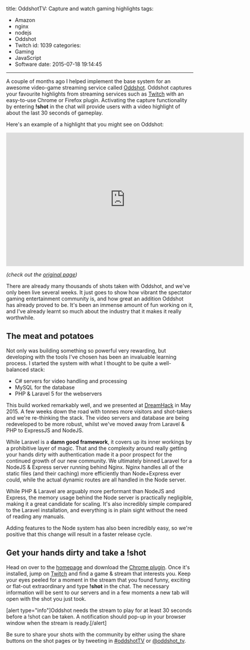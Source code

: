 title: OddshotTV: Capture and watch gaming highlights
tags:
  - Amazon
  - nginx
  - nodejs
  - Oddshot
  - Twitch
id: 1039
categories:
  - Gaming
  - JavaScript
  - Software
date: 2015-07-18 19:14:45
---

A couple of months ago I helped implement the base system for an awesome video-game streaming service called [Oddshot](http://oddshot.tv/). Oddshot captures your favourite highlights from streaming services such as [Twitch](http://www.twitch.tv/) with an easy-to-use Chrome or Firefox plugin. Activating the capture functionality by entering **!shot** in the chat will provide users with a video highlight of about the last 30 seconds of gameplay.

Here's an example of a highlight that you might see on Oddshot:

<iframe src="http://oddshot.tv/shot/LIRIK_589_201507102303143797/embed" width="640" height="360" frameborder="0"></iframe>

_(check out the [original page](http://oddshot.tv/shot/LIRIK_589_201507102303143797))_

There are already many thousands of shots taken with Oddshot, and we've only been live several weeks. It just goes to show how vibrant the spectator gaming entertainment community is, and how great an addition Oddshot has already proved to be. It's been an immense amount of fun working on it, and I've already learnt so much about the industry that it makes it really worthwhile.

## The meat and potatoes

Not only was building something so powerful very rewarding, but developing with the tools I've chosen has been an invaluable learning process. I started the system with what I thought to be quite a well-balanced stack:

*   C# servers for video handling and processing
*   MySQL for the database
*   PHP &amp; Laravel 5 for the webservers

This build worked remarkably well, and we presented at [DreamHack](http://www.dreamhack.se/) in May 2015\. A few weeks down the road with tonnes more visitors and shot-takers and we're re-thinking the stack. The video servers and database are being redeveloped to be more robust, whilst we've moved away from Laravel &amp; PHP to ExpressJS and NodeJS.

While Laravel is a **damn good framework**, it covers up its inner workings by a prohibitive layer of magic. That and the complexity around really getting your hands dirty with authentication made it a poor prospect for the continued growth of our new community. We ultimately binned Laravel for a NodeJS &amp; Express server running behind Nginx. Nginx handles all of the static files (and their caching) more efficiently than Node+Express ever could, while the actual dynamic routes are all handled in the Node server.

While PHP &amp; Laravel are arguably more performant than NodeJS and Express, the memory usage behind the Node server is practically negligible, making it a great candidate for scaling. It's also incredibly simple compared to the Laravel installation, and everything is in plain sight without the need of reading any manuals.

Adding features to the Node system has also been incredibly easy, so we're positive that this change will result in a faster release cycle.

## Get your hands dirty and take a !shot

Head on over to the [homepage](http://oddshot.tv/) and download the [Chrome plugin](https://chrome.google.com/webstore/detail/oddshot/olnoeeagkgpkplnhmnnlgodjnjgckhja?authuser=2). Once it's installed, jump on [Twitch](http://www.twitch.tv/) and find a game &amp; stream that interests you. Keep your eyes peeled for a moment in the stream that you found funny, exciting or flat-out extraordinary and type **!shot** in the chat. The necessary information will be sent to our servers and in a few moments a new tab will open with the shot you just took.

[alert type="info"]Oddshot needs the stream to play for at least 30 seconds before a !shot can be taken. A notification should pop-up in your browser window when the stream is ready.[/alert]

Be sure to share your shots with the community by either using the share buttons on the shot pages or by tweeting in [#oddshotTV](https://twitter.com/hashtag/oddshotTV) or [@oddshot_tv](https://twitter.com/oddshot_tv).
